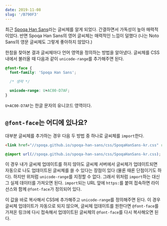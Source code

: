 ```yaml
---
date: 2019-11-08
slug: '/B790F3'
---
```


최근 [Spoqa Han Sans](https://spoqa.github.io/spoqa-han-sans/ko-KR/)라는 글씨체를 알게 되었다. 간결하면서 가독성이 높아 매력적이었다. 반면 Spoqa Han Sans의 영어 글씨체는 매력적인 느낌이 덜했다 (나는 Noto Sans의 영문 글씨체도 그렇게 좋아하지 않았다.)

한참을 찾아본 결과 글씨체마다 언어 영역을 정의하는 방법을 알아냈다. 글씨체를 CSS 내에서 불러올 때 다음과 같이 `unicode-range`를 추가해주면 된다.

```css
@font-face {
  font-family: 'Spoqa Han Sans';

  /* 생략 */

  unicode-range: U+AC00-D7AF;
}
```

`U+AC00-D7AF`는 한글 문자의 유니코드 영역이다.

## `@font-face`는 어디에 있나요?

대부분 글씨체를 추가하는 경우 다음 두 방법 중 하나로 글씨체를 `import`한다.

```html
<link href="//spoqa.github.io/spoqa-han-sans/css/SpoqaHanSans-kr.css" rel="stylesheet" type="text/css" />
```

```css
@import url(//spoqa.github.io/spoqa-han-sans/css/SpoqaHanSans-kr.css);
```

이 경우 내가 글씨체 업데이트를 하지 않아도 글씨체 서버에서 글씨체가 업데이트되면 자동으로 나도 업데이트된 글씨체를 쓸 수 있다는 장점이 있다 (물론 때론 단점이기도 하다). 하지만 위처럼 `unicode-range`를 지정할 수 없다. 그래서 위처럼 `import`하는 대신 그 실제 데이터를 가져오면 된다. `import`되는 URL 앞에 `https:`를 붙여 접속하면 라이선스와 함께 `@font-face`가 정의되어 있다.

이 값을 바로 복사해서 CSS에 추가해주고 `unicode-range`를 정의해주면 된다. 이 경우 글씨체 업데이트가 자동으로 되지 않으며, 글씨체 업데이트를 원한다면 `@font-face`를 가져온 링크에 다시 접속해서 업데이트된 글씨체의 `@font-face`를 다시 복사해오면 된다.
